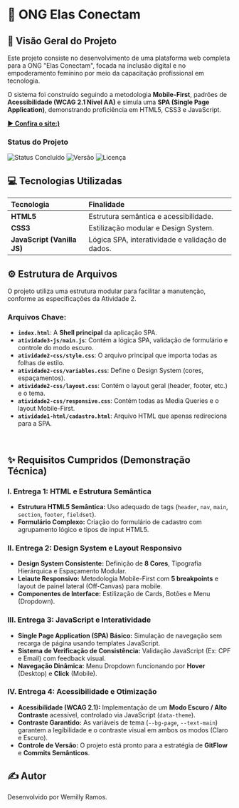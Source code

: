 # 🤝 ONG Elas Conectam

## 🚀 Visão Geral do Projeto

Este projeto consiste no desenvolvimento de uma plataforma web completa para a ONG "Elas Conectam", focada na inclusão digital e no empoderamento feminino por meio da capacitação profissional em tecnologia.

O sistema foi construído seguindo a metodologia **Mobile-First**, padrões de **Acessibilidade (WCAG 2.1 Nível AA)** e simula uma **SPA (Single Page Application)**, demonstrando proficiência em HTML5, CSS3 e JavaScript.

**[▶️ Confira o site:)](https://wemillyramos.github.io/ong-elasconectam/)**

### Status do Projeto

![Status Concluído](https://img.shields.io/badge/Status-CONCLUÍDO-brightgreen)
![Versão](https://img.shields.io/badge/Versão-v1.0.0-blue)
![Licença](https://img.shields.io/badge/Licença-MIT-lightgrey)

## 💻 Tecnologias Utilizadas

| Tecnologia | Finalidade |
| :--- | :--- |
| **HTML5** | Estrutura semântica e acessibilidade. |
| **CSS3** | Estilização modular e Design System. |
| **JavaScript (Vanilla JS)** | Lógica SPA, interatividade e validação de dados. |

## ⚙️ Estrutura de Arquivos

O projeto utiliza uma estrutura modular para facilitar a manutenção, conforme as especificações da Atividade 2.

### Arquivos Chave:

* **`index.html`**: A **Shell principal** da aplicação SPA.
* **`atividade3-js/main.js`**: Contém a lógica SPA, validação de formulário e controle do modo escuro.
* **`atividade2-css/style.css`**: O arquivo principal que importa todas as folhas de estilo.
* **`atividade2-css/variables.css`**: Define o Design System (cores, espaçamentos).
* **`atividade2-css/layout.css`**: Contém o layout geral (header, footer, etc.) e o tema.
* **`atividade2-css/responsive.css`**: Contém todas as Media Queries e o layout Mobile-First.
* **`atividade1-html/cadastro.html`**: Arquivo HTML que apenas redireciona para a SPA.

<br>

## ✨ Requisitos Cumpridos (Demonstração Técnica)

### I. Entrega 1: HTML e Estrutura Semântica

* **Estrutura HTML5 Semântica:** Uso adequado de tags (`header`, `nav`, `main`, `section`, `footer`, `fieldset`).
* **Formulário Complexo:** Criação do formulário de cadastro com agrupamento lógico e tipos de input HTML5.

### II. Entrega 2: Design System e Layout Responsivo

* **Design System Consistente:** Definição de **8 Cores**, Tipografia Hierárquica e Espaçamento Modular.
* **Leiaute Responsivo:** Metodologia Mobile-First com **5 breakpoints** e layout de painel lateral (Off-Canvas) para mobile.
* **Componentes de Interface:** Estilização de Cards, Botões e Menu (Dropdown).

### III. Entrega 3: JavaScript e Interatividade

* **Single Page Application (SPA) Básico:** Simulação de navegação sem recarga de página usando templates JavaScript.
* **Sistema de Verificação de Consistência:** Validação JavaScript (Ex: CPF e Email) com feedback visual.
* **Navegação Dinâmica:** Menu Dropdown funcionando por **Hover** (Desktop) e **Click** (Mobile).

### IV. Entrega 4: Acessibilidade e Otimização

* **Acessibilidade (WCAG 2.1):** Implementação de um **Modo Escuro / Alto Contraste** acessível, controlado via JavaScript (`data-theme`).
* **Contraste Garantido:** As variáveis de tema (`--bg-page`, `--text-main`) garantem a legibilidade e o contraste visual em ambos os modos (Claro e Escuro).
* **Controle de Versão:** O projeto está pronto para a estratégia de **GitFlow** e **Commits Semânticos**.

## ✍️ Autor

Desenvolvido por Wemilly Ramos.
